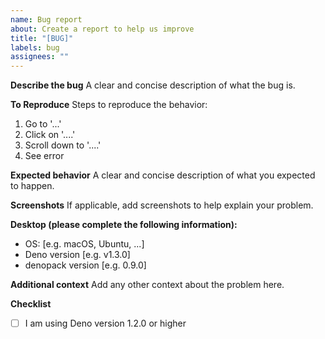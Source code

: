 ```yaml
---
name: Bug report
about: Create a report to help us improve
title: "[BUG]"
labels: bug
assignees: ""
---
```


**Describe the bug**
A clear and concise description of what the bug is.

**To Reproduce**
Steps to reproduce the behavior:

1. Go to '...'
2. Click on '....'
3. Scroll down to '....'
4. See error

**Expected behavior**
A clear and concise description of what you expected to happen.

**Screenshots**
If applicable, add screenshots to help explain your problem.

**Desktop (please complete the following information):**

- OS: [e.g. macOS, Ubuntu, ...]
- Deno version [e.g. v1.3.0]
- denopack version [e.g. 0.9.0]

**Additional context**
Add any other context about the problem here.

**Checklist**

- [ ] I am using Deno version 1.2.0 or higher
